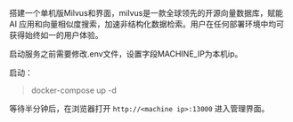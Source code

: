 搭建一个单机版Milvus和界面，milvus是一款全球领先的开源向量数据库，赋能 AI 应用和向量相似度搜索，加速非结构化数据检索。用户在任何部署环境中均可获得始终如一的用户体验。

启动服务之前需要修改.env文件，设置字段MACHINE_IP为本机ip。

启动：

> docker-compose up -d

等待半分钟后，在浏览器打开 `http://<machine ip>:13000` 进入管理界面。

